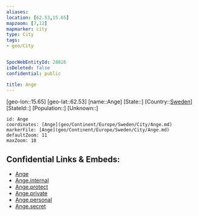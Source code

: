 ```yaml
---
aliases: 
location: [62.53,15.65]
mapzoom: [7,12] 
mapmarker: city 
type: City
tags:
- geo/City


SpocWebEntityId: 28826
isDeleted: false
confidential: public

title: Ange
---
```

[geo-lon::15.65]
[geo-lat::62.53]
[name::Ange]
[State::]
[Country::[Sweden](geo/Continent/Europe/Sweden.md)]
[StateId::]
[Population::]
[Unknown::]


```leaflet
id: Ange
coordinates: [Ange](geo/Continent/Europe/Sweden/City/Ange.md)
markerFile: [Ange](geo/Continent/Europe/Sweden/City/Ange.md)
defaultZoom: 11 
maxZoom: 18
```


## Confidential Links & Embeds: 
- [Ange](../../../../../../_public/geo/Continent/Europe/Sweden/City/Ange.md) 
- [Ange.internal](../../../../../../_internal/geo/Continent/Europe/Sweden/City/Ange.internal.md) 
- [Ange.protect](../../../../../../_protect/geo/Continent/Europe/Sweden/City/Ange.protect.md) 
- [Ange.private](../../../../../../_private/geo/Continent/Europe/Sweden/City/Ange.private.md) 
- [Ange.personal](../../../../../../_personal/geo/Continent/Europe/Sweden/City/Ange.personal.md) 
- [Ange.secret](../../../../../../_secret/geo/Continent/Europe/Sweden/City/Ange.secret.md) 
